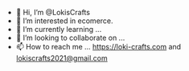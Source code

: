 - 👋 Hi, I’m @LokisCrafts
- 👀 I’m interested in ecomerce.
- 🌱 I’m currently learning ...
- 💞️ I’m looking to collaborate on ...
- 📫 How to reach me ... https://loki-crafts.com and lokiscrafts2021@gmail.com

<!---
LokisCrafts/LokisCrafts is a ✨ special ✨ repository because its `README.md` (this file) appears on your GitHub profile.
You can click the Preview link to take a look at your changes.
--->
